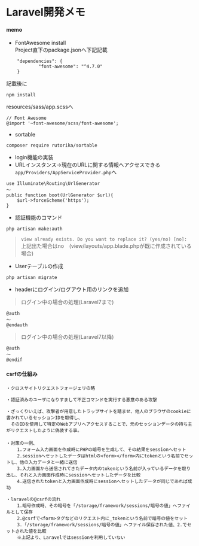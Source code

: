 # Laravel開発メモ

#### memo
- FontAwesome install  
Project直下のpackage.jsonへ下記記載  
```
    "dependencies": { 
            "font-awesome": "^4.7.0" 
    }
```
記載後に  
```
npm install
```  
resources/sass/app.scssへ  
```
// Font Awesome  
@import '~font-awesome/scss/font-awesome';
```

- sortable  
```
composer require rutorika/sortable
```

- login機能の実装  
- URLインスタンス→現在のURLに関する情報へアクセスできる  
`app/Providers/AppServiceProvider.php`へ  
```
use Illuminate\Routing\UrlGenerator
～
public function boot(UrlGenerator $url){
    $url->forceScheme('https');
}

```
- 認証機能のコマンド
```
php artisan make:auth
```
> `view already exists. Do you want to replace it? (yes/no) [no]:`  
> 上記出た場合はno　(view/layouts/app.blade.phpが既に作成されている場合)

- Userテーブルの作成
```
php artisan migrate
```

- headerにログイン/ログアウト用のリンクを追加  
> ログイン中の場合の処理(Laravel7まで)
```
@auth
～
@endauth
```
> ログイン中の場合の処理(Laravel7以降)
```
@auth
～
@endif
```
#### csrfの仕組み  
```
・クロスサイトリクエストフォージェリの略

・認証済みのユーザになりすまして不正コマンドを実行する悪意のある攻撃

・ざっくりいえば、攻撃者が用意したトラップサイトを踏ませ、他人のブラウザのcookieに書かれているセッションIDを取得し、
　そのIDを使用して特定のWebアプリへアクセスすることで、元のセッションデータの持ち主がリクエストしたように偽装する事。
　
・対策の一例、
    1.フォーム入力画面を作成時にPHPの暗号を生成して、その結果をsessionへセット
    2.sessionへセットしたデータはhtmlの<form></form>内にtokenという名前でセットし、他の入力データと一緒に送信
    3.入力画面から送信されてきたデータ内のtokenという名前が入っているデータを取り出し、それと入力画面作成時にsessionへセットしたデータを比較
    4.送信されたtokenと入力画面作成時にsessionへセットしたデータが同じであれば成功

・laravelの@csrfの流れ
    1.暗号作成時、その暗号を「/storage/framework/sessions/暗号の値」へファイルとして保存  
    2.@csrfで<form>タグなどのリクエスト内に_tokenという名前で暗号の値をセット  
    3.「/storage/framework/sessions/暗号の値」へファイル保存された値、2.でセットされた値を比較  
    ※上記より、Laravelではsessionを利用していない  
```





